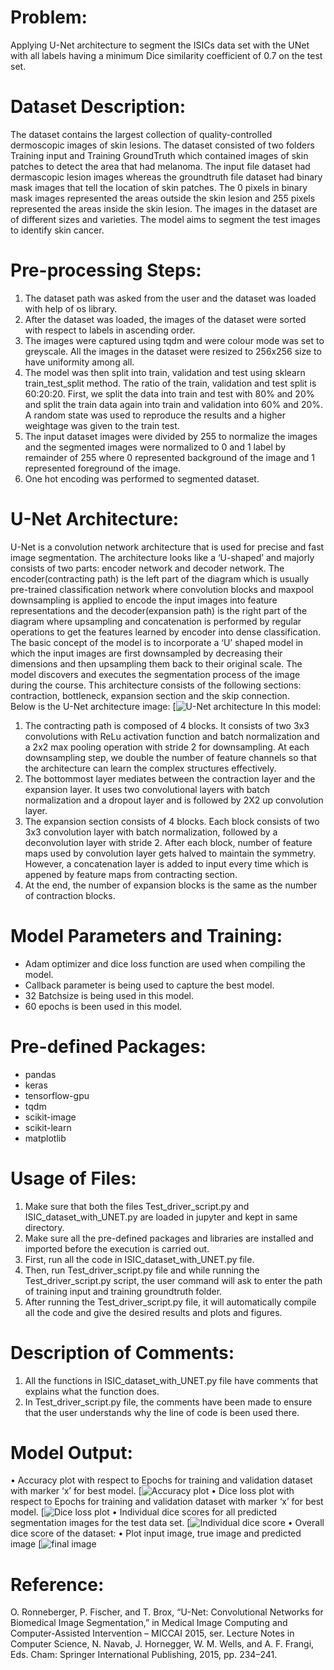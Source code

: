 # Problem:
Applying U-Net architecture to segment the ISICs data set with the UNet with all labels having a minimum Dice similarity coefficient of 0.7 on the test set.

# Dataset Description:
The dataset contains the largest collection of quality-controlled dermoscopic images of skin lesions. The dataset consisted of two folders Training input and Training GroundTruth which contained images of skin patches to detect the area that had melanoma. The input file dataset had dermascopic lesion images whereas the groundtruth file dataset had binary mask images that tell the location of skin patches. The 0 pixels in binary mask images represented the areas outside the skin lesion and 255 pixels represented the areas inside the skin lesion. The images in the dataset are of different sizes and varieties. The model aims to segment the test images to identify skin cancer. 

# Pre-processing Steps:
1.	The dataset path was asked from the user and the dataset was loaded with help of os library. 
2.	After the dataset was loaded, the images of the dataset were sorted with respect to labels in ascending order. 
3.	The images were captured using tqdm and were colour mode was set to greyscale. All the images in the dataset were resized to 256x256 size to have uniformity among all. 
4.	The model was then split into train, validation and test using sklearn train_test_split method. The ratio of the train, validation and test split is 60:20:20. First, we split the data into train and test with 80% and 20% and split the train data again into train and validation into 60% and 20%. A random state was used to reproduce the results and a higher weightage was given to the train test. 
5.	The input dataset images were divided by 255 to normalize the images and the segmented images were normalized to 0 and 1 label by remainder of 255 where 0 represented background of the image and 1 represented foreground of the image. 
6.	One hot encoding was performed to segmented dataset. 

# U-Net Architecture:
U-Net is a convolution network architecture that is used for precise and fast image segmentation. The architecture looks like a ‘U-shaped’ and majorly consists of two parts: encoder network and decoder network. The encoder(contracting path) is the left part of the diagram which is usually pre-trained classification network where convolution blocks and maxpool downsampling is applied to encode the input images into feature representations and the decoder(expansion path) is the right part of the diagram where upsampling and concatenation is performed by regular operations to get the features learned by encoder into dense classification. The basic concept of the model is to incorporate a ‘U’ shaped model in which the input images are first downsampled by decreasing their dimensions and then upsampling them back to their original scale. The model discovers and executes the segmentation process of the image during the course. This architecture consists of the following sections: contraction, bottleneck, expansion section and the skip connection.  
Below is the U-Net architecture image:
[![U-Net architecture]()
In this model:
1.	The contracting path is composed of 4 blocks. It consists of two 3x3 convolutions with ReLu activation function and batch normalization and a 2x2 max pooling operation with stride 2 for downsampling. At each downsampling step, we double the number of feature channels so that the architecture can learn the complex structures effectively. 
2.	The bottommost layer mediates between the contraction layer and the expansion layer. It uses two convolutional layers with batch normalization and a dropout layer and is followed by 2X2 up convolution layer. 
3.	The expansion section consists of 4 blocks. Each block consists of two 3x3 convolution layer with batch normalization, followed by a deconvolution layer with stride 2. After each block, number of feature maps used by convolution layer gets halved to maintain the symmetry. However, a concatenation layer is added to input every time which is appened by feature maps from contracting section. 
4.	At the end, the number of expansion blocks is the same as the number of contraction blocks. 

# Model Parameters and Training:
  - Adam optimizer and dice loss function are used when compiling the model. 
  - Callback parameter is being used to capture the best model.
  - 32 Batchsize is being used in this model.
  - 60 epochs is been used in this model.

# Pre-defined Packages:
- pandas
-	keras
-	tensorflow-gpu
-	tqdm
-	scikit-image
-	scikit-learn
-	matplotlib

# Usage of Files:
1.	Make sure that both the files Test_driver_script.py and ISIC_dataset_with_UNET.py are loaded in jupyter and kept in same directory. 
2.	Make sure all the pre-defined packages and libraries are installed and imported before the execution is carried out. 
3.	First, run all the code in ISIC_dataset_with_UNET.py file.  
4.	Then, run Test_driver_script.py file and while running the Test_driver_script.py script, the user command will ask to enter the path of training input and training groundtruth folder. 
5.	After running the Test_driver_script.py file, it will automatically compile all the code and give the desired results and plots and figures. 

# Description of Comments:
1.	All the functions in ISIC_dataset_with_UNET.py file have comments that explains what the function does. 
2.	In Test_driver_script.py file, the comments have been made to ensure that the user understands why the line of code is been used there. 

# Model Output:
•	Accuracy plot with respect to Epochs for training and validation dataset with marker ‘x’ for best model.
[![Accuracy plot]()
•	Dice loss plot with respect to Epochs for training and validation dataset with marker ‘x’ for best model.
[![Dice loss plot]()
•	Individual dice scores for all predicted segmentation images for the test data set.
[![Individual dice score]()
•	Overall dice score of the dataset: 
•	Plot input image, true image and predicted image
[![final image]()

# Reference:
O. Ronneberger, P. Fischer, and T. Brox, “U-Net: Convolutional Networks for Biomedical Image Segmentation,” in Medical Image Computing and Computer-Assisted Intervention – MICCAI 2015, ser. Lecture Notes in Computer Science, N. Navab, J. Hornegger, W. M. Wells, and A. F. Frangi, Eds. Cham: Springer International Publishing, 2015, pp. 234–241.
